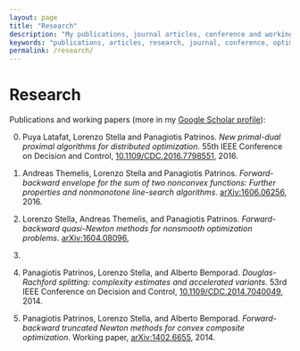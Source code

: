 ```yaml
---
layout: page
title: "Research"
description: "My publications, journal articles, conference and working papers and research-related stuff."
keywords: "publications, articles, research, journal, conference, optimization, nonsmooth, proximal, splitting"
permalink: /research/
---
```


# Research

Publications and working papers (more in my [Google Scholar profile](https://scholar.google.com/citations?user=Y3ag8YsAAAAJ&hl=en)):

0. Puya Latafat, Lorenzo Stella and Panagiotis Patrinos.
*New primal-dual proximal algorithms for distributed optimization*.
55th IEEE Conference on Decision and Control, [10.1109/CDC.2016.7798551](https://doi.org/10.1109/CDC.2016.7798551), 2016.

0. Andreas Themelis, Lorenzo Stella and Panagiotis Patrinos.
*Forward-backward envelope for the sum of two nonconvex functions: Further properties and nonmonotone line-search algorithms*.
[arXiv:1606.06256](http://arxiv.org/abs/1606.06256), 2016.

0. Lorenzo Stella, Andreas Themelis, and Panagiotis Patrinos.
*Forward-backward quasi-Newton methods for nonsmooth optimization problems*.
[arXiv:1604.08096](http://arxiv.org/abs/1604.08096),
2016.

0. Panagiotis Patrinos, Lorenzo Stella, and Alberto Bemporad.
*Douglas-Rachford splitting: complexity estimates and accelerated variants*.
53rd IEEE Conference on Decision and Control, [10.1109/CDC.2014.7040049](https://doi.org/10.1109/CDC.2014.7040049), 2014.

0. Panagiotis Patrinos, Lorenzo Stella, and Alberto Bemporad.
*Forward-backward truncated Newton methods for convex composite optimization*.
Working paper, [arXiv:1402.6655](http://arxiv.org/abs/1402.6655), 2014.
